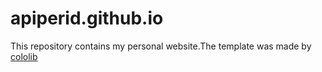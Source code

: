 # apiperid.github.io
 
This repository contains my personal website.The template was made by <a href="https://colorlib.com/">cololib</a>
